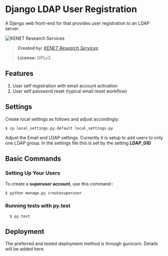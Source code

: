 # Django LDAP User Registration

A Django web front-end for that provides user registration to an LDAP server.

![KENET Research Services](https://www.kenet.or.ke/sites/default/files/kenelogomedium.png)

> **Created by:** _[KENET Research Services](https://www.kenet.or.ke/research-services)_

> **License:** GPLv3

## Features
1. User self registration with email account activation
2. User self password reset (typical email reset workflow)

## Settings

Create local settings as follows and adjust accordingly:

```
$ cp local_settings.py.default local_settings.py
```
Adjust the Email and LDAP settings. Currently it is setup to add users to only one LDAP group. In the settings file
this is set by the setting **LDAP_GID**

## Basic Commands

### Setting Up Your Users
To create a **superuser account**, use this command::

    $ python manage.py createsuperuser


### Running tests with py.test

```
  $ py.test
```

## Deployment

The preferred and tested deployment method is through gunicorn. Details will be added here.


